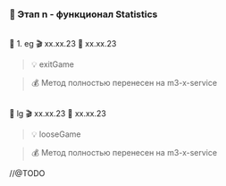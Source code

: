 ### 🥗 Этап n - функционал Statistics

<br>🧡 1. eg 🎬 xx.xx.23 🚧 xx.xx.23

> 💡 exitGame

> 💰 Метод полностью перенесен на m3-x-service

<br>🧡 lg 🎬 xx.xx.23 🚧 xx.xx.23

> 💡 looseGame

> 💰 Метод полностью перенесен на m3-x-service

//@TODO